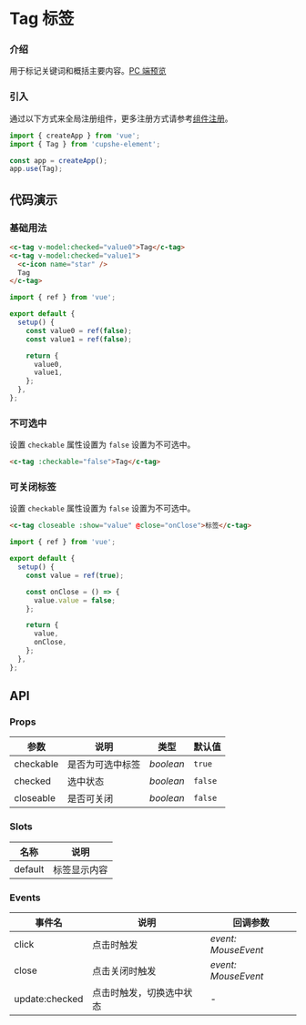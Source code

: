 # Tag 标签

### 介绍

用于标记关键词和概括主要内容。[PC 端预览](/mobile.html#/tag)

### 引入

通过以下方式来全局注册组件，更多注册方式请参考[组件注册](#/zh-CN/advanced-usage#zu-jian-zhu-ce)。

```js
import { createApp } from 'vue';
import { Tag } from 'cupshe-element';

const app = createApp();
app.use(Tag);
```

## 代码演示

### 基础用法

```html
<c-tag v-model:checked="value0">Tag</c-tag>
<c-tag v-model:checked="value1">
  <c-icon name="star" />
  Tag
</c-tag>
```

```js
import { ref } from 'vue';

export default {
  setup() {
    const value0 = ref(false);
    const value1 = ref(false);

    return {
      value0,
      value1,
    };
  },
};
```

### 不可选中

设置 `checkable` 属性设置为 `false` 设置为不可选中。

```html
<c-tag :checkable="false">Tag</c-tag>
```

### 可关闭标签

设置 `checkable` 属性设置为 `false` 设置为不可选中。

```html
<c-tag closeable :show="value" @close="onClose">标签</c-tag>
```

```js
import { ref } from 'vue';

export default {
  setup() {
    const value = ref(true);

    const onClose = () => {
      value.value = false;
    };

    return {
      value,
      onClose,
    };
  },
};
```

## API

### Props

| 参数      | 说明             | 类型      | 默认值  |
| --------- | ---------------- | --------- | ------- |
| checkable | 是否为可选中标签 | _boolean_ | `true`  |
| checked   | 选中状态         | _boolean_ | `false` |
| closeable | 是否可关闭       | _boolean_ | `false` |

### Slots

| 名称    | 说明         |
| ------- | ------------ |
| default | 标签显示内容 |

### Events

| 事件名         | 说明                     | 回调参数            |
| -------------- | ------------------------ | ------------------- |
| click          | 点击时触发               | _event: MouseEvent_ |
| close          | 点击关闭时触发           | _event: MouseEvent_ |
| update:checked | 点击时触发，切换选中状态 | -                   |
